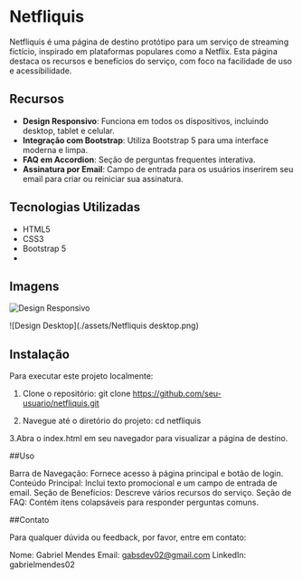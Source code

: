 # Netfliquis

Netfliquis é uma página de destino protótipo para um serviço de streaming fictício, inspirado em plataformas populares como a Netflix. Esta página destaca os recursos e benefícios do serviço, com foco na facilidade de uso e acessibilidade.

## Recursos

- **Design Responsivo**: Funciona em todos os dispositivos, incluindo desktop, tablet e celular.
- **Integração com Bootstrap**: Utiliza Bootstrap 5 para uma interface moderna e limpa.
- **FAQ em Accordion**: Seção de perguntas frequentes interativa.
- **Assinatura por Email**: Campo de entrada para os usuários inserirem seu email para criar ou reiniciar sua assinatura.

## Tecnologias Utilizadas

- HTML5
- CSS3
- Bootstrap 5
- 
## Imagens

![Design Responsivo](./assets/mobile,png)


![Design Desktop](./assets/Netfliquis desktop.png)

## Instalação

Para executar este projeto localmente:

1. Clone o repositório:
   git clone https://github.com/seu-usuario/netfliquis.git

2. Navegue até o diretório do projeto:
cd netfliquis

3.Abra o index.html em seu navegador para visualizar a página de destino.

##Uso

Barra de Navegação: Fornece acesso à página principal e botão de login.
Conteúdo Principal: Inclui texto promocional e um campo de entrada de email.
Seção de Benefícios: Descreve vários recursos do serviço.
Seção de FAQ: Contém itens colapsáveis para responder perguntas comuns.


##Contato

Para qualquer dúvida ou feedback, por favor, entre em contato:

Nome: Gabriel Mendes
Email: gabsdev02@gmail.com
LinkedIn: gabrielmendes02


  
